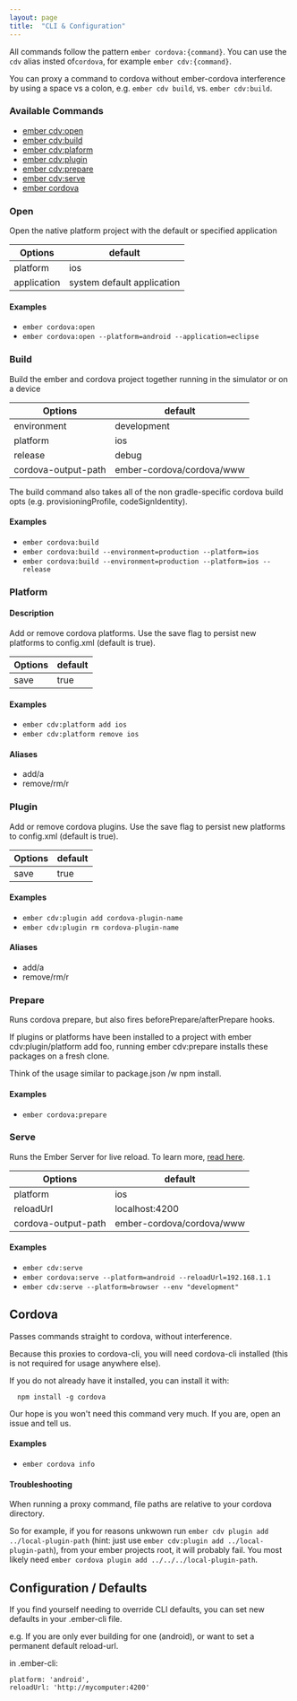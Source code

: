 ```yaml
---
layout: page
title:  "CLI & Configuration"
---
```


All commands follow the pattern `ember cordova:{command}`. You can use the `cdv` alias
insted of`cordova`, for example `ember cdv:{command}`.

You can proxy a command to cordova without ember-cordova interference by using a space vs a colon, e.g. `ember cdv build`, vs. `ember cdv:build`.

### Available Commands
* [ember cdv:open](#open)
* [ember cdv:build](#build)
* [ember cdv:plaform](#platform)
* [ember cdv:plugin](#plugin)
* [ember cdv:prepare](#prepare)
* [ember cdv:serve](#serve)
* [ember cordova](#cordova)

### Open

Open the native platform project with the default or specified application

| Options  | default |
|----------|---------|
| platform | ios     |
| application | system default application |

#### Examples
+ `ember cordova:open`
+ `ember cordova:open --platform=android --application=eclipse`

### Build

Build the ember and cordova project together running in the simulator or on a device

| Options     | default   |
|------------ |---------- |
| environment | development|
| platform    | ios |
| release     | debug |
| cordova-output-path | ember-cordova/cordova/www |

The build command also takes all of the non gradle-specific cordova build opts (e.g. provisioningProfile, codeSignIdentity).

#### Examples
+ `ember cordova:build`
+ `ember cordova:build --environment=production --platform=ios`
+ `ember cordova:build --environment=production --platform=ios --release`

### Platform

#### Description
Add or remove cordova platforms. Use the save flag to persist new
platforms to config.xml (default is true).

| Options | default |
|---------|---------|
| save    | true |

#### Examples
+ `ember cdv:platform add ios`
+ `ember cdv:platform remove ios`

#### Aliases
+ add/a
+ remove/rm/r

### Plugin

Add or remove cordova plugins. Use the save flag to persist new
platforms to config.xml (default is true).

| Options  | default |
|---------|---------|
| save    | true |

#### Examples
+ `ember cdv:plugin add cordova-plugin-name`
+ `ember cdv:plugin rm cordova-plugin-name`

#### Aliases
+ add/a
+ remove/rm/r

### Prepare

Runs cordova prepare, but also fires beforePrepare/afterPrepare hooks.

If plugins or platforms have been installed to a project with ember
cdv:plugin/platform add foo, running ember cdv:prepare installs these
packages on a fresh clone.

Think of the usage similar to package.json /w npm install.

#### Examples
+ `ember cordova:prepare`

### Serve

Runs the Ember Server for live reload. To learn more, [read
here](livereload.md).

| Options    | default |
|---------  |---------|
| platform  | ios |
| reloadUrl | localhost:4200 |
| cordova-output-path| ember-cordova/cordova/www |

#### Examples
+ `ember cdv:serve`
+ `ember cordova:serve --platform=android --reloadUrl=192.168.1.1`
+ `ember cdv:serve --platform=browser --env "development"`

## Cordova

Passes commands straight to cordova, without interference.

Because this proxies to cordova-cli, you will need cordova-cli installed
(this is not required for usage anywhere else).

If you do not already have it installed, you can install it with:

```
  npm install -g cordova
```

Our hope is you won't need this command very much. If you are, open
an issue and tell us.

#### Examples
+ `ember cordova info`

#### Troubleshooting

When running a proxy command, file paths are relative to
your cordova directory.

So for example, if you for reasons unkwown run `ember cdv plugin add ../local-plugin-path`
(hint: just use `ember cdv:plugin add ../local-plugin-path`), from your
ember projects root, it will probably fail. You most likely need `ember
cordova plugin add ../../../local-plugin-path`.

## Configuration / Defaults

If you find yourself needing to override CLI defaults, you can set
new defaults in your .ember-cli file.

e.g. If you are only ever building for one (android), or want to
set a permanent default reload-url.

in .ember-cli:

```
platform: 'android',
reloadUrl: 'http://mycomputer:4200'
```
